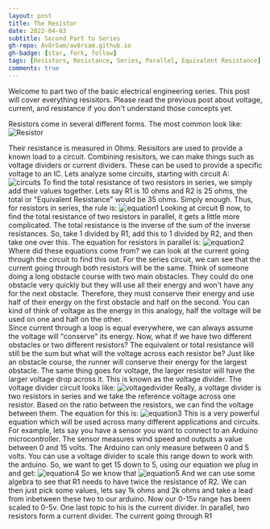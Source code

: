 ```yaml
---
layout: post
title: The Resistor
date: 2022-04-03
subtitle: Second Part to Series
gh-repo: Av8rSam/av8rsam.github.io
gh-badge: [star, fork, follow]
tags: [Resistors, Resistance, Series, Parallel, Equivalent Resistance]
comments: true
---
```

Welcome to part two of the basic electrical engineering series. This post will cover everything resisitors. Please read the previous post about voltage, current, and resistance if you don't understand those concepts yet. 

Resistors come in several different forms. The most common look like:
![Resistor](https://www.electronicsforu.com/wp-contents/uploads/2021/06/3-9.jpg)

Their resistance is measured in Ohms. Resisitors are used to provide a known load to a circuit. Combining resisitors, we can make things such as voltage dividers or current dividers. These can be used to provide a specific voltage to an IC. Lets analyze some circuits, starting with circuit A:
![circuits](https://external-content.duckduckgo.com/iu/?u=https%3A%2F%2Fd2vlcm61l7u1fs.cloudfront.net%2Fmedia%2F7c0%2F7c0faad2-c154-4b34-a07a-7fb3321435fe%2Fphpvd4VzE.png&f=1&nofb=1.jpg)
To find the total resistance of two resistors in series, we simply add their values together. Lets say R1 is 10 ohms and R2 is 25 ohms, the total or "Equivalent Resistance" would be 35 ohms. Simply enough. Thus, for resistors in series, the rule is:
![equation1](https://latex.codecogs.com/png.image?\dpi{110}R_{eq}&space;=&space;\sum{R_{1,&space;2,&space;3..n}})
Looking at circuit B now, to find the total resistance of two resistors in parallel, it gets a little more complicated. The total resistance is the inverse of the sum of the inverse resistances. So, take 1 divided by R1, add this to 1 divided by R2, and then take one over this. The equation for resistors in parallel is:
![equation2](https://latex.codecogs.com/png.image?\dpi{110}R_{eq}&space;=&space;(\sum{R_{n}^{-1}})^{-1})
Where did these equations come from? we can look at the current going through the circuit to find this out. For the series circuit, we can see that the current going through both resistors will be the same. Think of someone doing a long obstacle course with two main obstacles. They could do one obstacle very quickly but they will use all their energy and won't have any for the next obstacle. Therefore, they must conserve their energy and use half of their energy on the first obstacle and half on the second. You can kind of think of voltage as the energy in this analogy, half the voltage will be used on one and half on the other.  
Since current through a loop is equal everywhere, we can always assume the voltage will "conserve" its energy. Now, what if we have two different obstacles or two different resistors? The equivalent or total resistance will still be the sum but what will the voltage across each resistor be? Just like an obstacle course, the runner will conserve their energy for the largest obstacle. The same thing goes for voltage, the larger resistor will have the larger voltage drop across it. 
This is known as the voltage divider. The voltage divider circuit looks like:
![voltagedivider](https://external-content.duckduckgo.com/iu/?u=http%3A%2F%2Fwww.abelectronics.co.uk%2Fdocs%2Ftools%2Fresistor%2Fvoltage-divider.gif&f=1&nofb=1.jpg)
Really, a voltage divider is two resistors in series and we take the reference voltage across one resistor. Based on the ratio between the resistors, we can find the voltage between them. The equation for this is: 
![equation3](https://latex.codecogs.com/png.image?\dpi{110}V_{out}=V_{in}*\frac{R_2}{R_1&space;&plus;&space;R_2})
This is a very powerful equation which will be used across many different applications and circuits. For example, lets say you have a sensor you want to connect to an Arduino microcontroller. The sensor measures wind speed and outputs a value between 0 and 15 volts. The Arduino can only measure between 0 and 5 volts. You can use a voltage divider to scale this range down to work with the arduino. So, we want to get 15 down to 5, using our equation we plug in and get:
![equation4](https://latex.codecogs.com/png.image?\dpi{110}5=15*\frac{R_2}{R_1&space;&plus;&space;R_2})
So we know that 
![equation5](https://latex.codecogs.com/png.image?\dpi{110}\frac{R_2}{R_1&space;&plus;&space;R_2}&space;=&space;\frac{1}{3})
And we can use some algebra to see that R1 needs to have twice the resistance of R2. We can then just pick some values, lets say 1k ohms and 2k ohms and take a lead from inbetween these two to our arduino. Now our 0-15v range has been scaled to 0-5v. 
One last topic to his is the current divider. In parallel, two resistors form a current divider. The current going through R1
